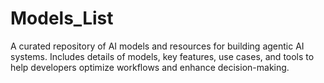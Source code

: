 # Models_List
A curated repository of AI models and resources for building agentic AI systems. Includes details of models, key features, use cases, and tools to help developers optimize workflows and enhance decision-making.
